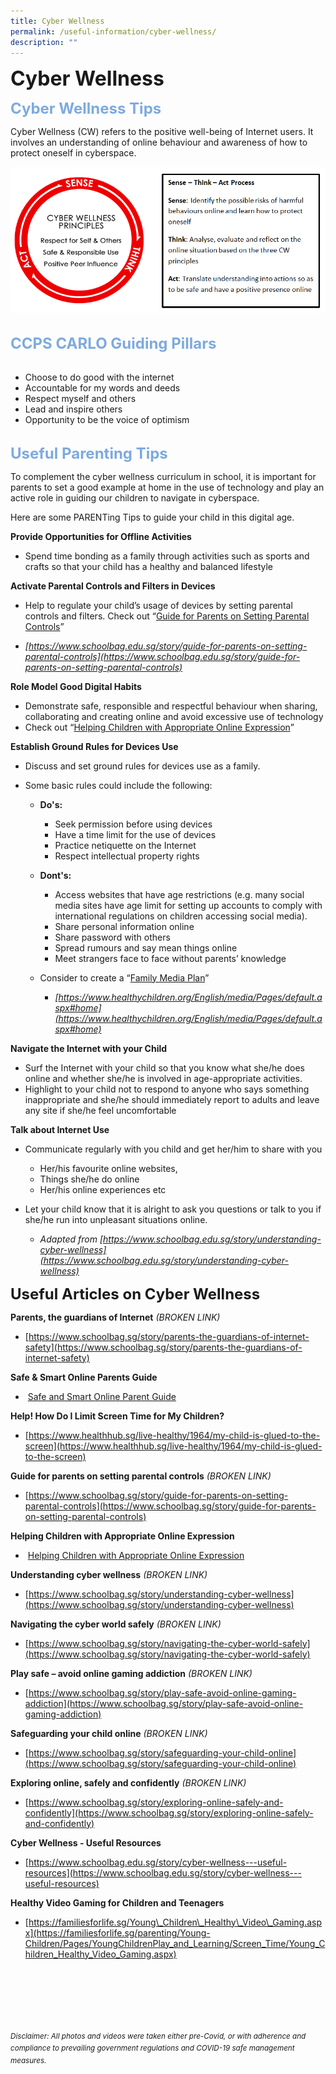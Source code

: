 ```yaml
---
title: Cyber Wellness
permalink: /useful-information/cyber-wellness/
description: ""
---
```

<b><font size="6">Cyber Wellness</font></b>

<b><font size=5 color="#7daadf">Cyber Wellness Tips</font></b>

Cyber Wellness (CW) refers to the positive well-being of Internet users. It involves an understanding of online behaviour and awareness of how to protect oneself in cyberspace.

<center>
	
![](/images/Useful%20Information/Cyber%20Wellness%201.png)

</center>

<br>
<b><font size=5 color="#7daadf">CCPS CARLO Guiding Pillars</font></b>
<br><br>

*   Choose to do good with the internet
*   Accountable for my words and deeds
*   Respect myself and others
*   Lead and inspire others
*   Opportunity to be the voice of optimism

<br>
<b><font size=5 color="#7daadf">Useful Parenting Tips</font></b>

To complement the cyber wellness curriculum in school, it is important for parents to set a good example at home in the use of technology and play an active role in guiding our children to navigate in cyberspace.  
  
Here are some PARENTing Tips to guide your child in this digital age.  
  
<b>Provide Opportunities for Offline Activities</b>

*   Spend time bonding as a family through activities such as sports and crafts so that your child has a healthy and balanced lifestyle

<b>Activate Parental Controls and Filters in Devices</b>

*   Help to regulate your child’s usage of devices by setting parental controls and filters. Check out “[Guide for Parents on Setting Parental Controls](https://www.schoolbag.edu.sg/story/guide-for-parents-on-setting-parental-controls)”

*   _[https://www.schoolbag.edu.sg/story/guide-for-parents-on-setting-parental-controls](https://www.schoolbag.edu.sg/story/guide-for-parents-on-setting-parental-controls)_

  
  

**Role Model Good Digital Habits**

*   Demonstrate safe, responsible and respectful behaviour when sharing, collaborating and creating online and avoid excessive use of technology
*   Check out “[Helping Children with Appropriate Online Expression](/files/Useful%20Information%20-%20Helping%20Children%20with%20Appropriate%20Online%20Expression.pdf)”

  
  

**Establish Ground Rules for Devices Use**

 *   Discuss and set ground rules for devices use as a family.
 *   Some basic rules could include the following:

  

     *   **Do's:**

         *   Seek permission before using devices
         *   Have a time limit for the use of devices
         *   Practice netiquette on the Internet
         *   Respect intellectual property rights



      *   **Dont's:**
 
          *   Access websites that have age restrictions (e.g. many social media sites have age limit for setting up accounts to comply with international regulations on children accessing social media).
          *   Share personal information online
          *   Share password with others
          *   Spread rumours and say mean things online
          *   Meet strangers face to face without parents’ knowledge

  

     *   Consider to create a “[Family Media Plan](https://www.healthychildren.org/English/media/Pages/default.aspx#home)”
          *   _[https://www.healthychildren.org/English/media/Pages/default.aspx#home](https://www.healthychildren.org/English/media/Pages/default.aspx#home)_

  
  

**Navigate the Internet with your Child**

*   Surf the Internet with your child so that you know what she/he does online and whether she/he is involved in age-appropriate activities.
*   Highlight to your child not to respond to anyone who says something inappropriate and she/he should immediately report to adults and leave any site if she/he feel uncomfortable

  
  

**Talk about Internet Use**

*   Communicate regularly with you child and get her/him to share with you

     *   Her/his favourite online websites,
     *   Things she/he do online
     *   Her/his online experiences etc
 
   

*   Let your child know that it is alright to ask you questions or talk to you if she/he run into unpleasant situations online. 
    *   _Adapted from [https://www.schoolbag.edu.sg/story/understanding-cyber-wellness](https://www.schoolbag.edu.sg/story/understanding-cyber-wellness)_

  
  
  **<font size="5">Useful Articles on Cyber Wellness</font>**
	

**Parents, the guardians of Internet** *(BROKEN LINK)*

*   [https://www.schoolbag.sg/story/parents-the-guardians-of-internet-safety](https://www.schoolbag.sg/story/parents-the-guardians-of-internet-safety)

  

**Safe & Smart Online Parents Guide**

*    [Safe and Smart Online Parent Guide](/files/Useful%20Information%20-%20Safe%20and%20Smart%20Online%20Parent%20Guide.pdf)

  

**Help! How Do I Limit Screen Time for My Children?**

*   [https://www.healthhub.sg/live-healthy/1964/my-child-is-glued-to-the-screen](https://www.healthhub.sg/live-healthy/1964/my-child-is-glued-to-the-screen)

  

**Guide for parents on setting parental controls** *(BROKEN LINK)*

*   [https://www.schoolbag.sg/story/guide-for-parents-on-setting-parental-controls](https://www.schoolbag.sg/story/guide-for-parents-on-setting-parental-controls)

  

**Helping Children with Appropriate Online Expression**

*    [Helping Children with Appropriate Online Expression](/files/Useful%20Information%20-%20Helping%20Children%20with%20Appropriate%20Online%20Expression.pdf)

  

**Understanding cyber wellness** *(BROKEN LINK)*

*   [https://www.schoolbag.sg/story/understanding-cyber-wellness](https://www.schoolbag.sg/story/understanding-cyber-wellness)

  

**Navigating the cyber world safely** *(BROKEN LINK)*
 
*   [https://www.schoolbag.sg/story/navigating-the-cyber-world-safely](https://www.schoolbag.sg/story/navigating-the-cyber-world-safely)

  

**Play safe – avoid online gaming addiction** *(BROKEN LINK)*

*   [https://www.schoolbag.sg/story/play-safe-avoid-online-gaming-addiction](https://www.schoolbag.sg/story/play-safe-avoid-online-gaming-addiction)

  
**Safeguarding your child online** *(BROKEN LINK)*

*   [https://www.schoolbag.sg/story/safeguarding-your-child-online](https://www.schoolbag.sg/story/safeguarding-your-child-online)

  

**Exploring online, safely and confidently** *(BROKEN LINK)*

*   [https://www.schoolbag.sg/story/exploring-online-safely-and-confidently](https://www.schoolbag.sg/story/exploring-online-safely-and-confidently)

  

**Cyber Wellness - Useful Resources**

*   [https://www.schoolbag.edu.sg/story/cyber-wellness---useful-resources](https://www.schoolbag.edu.sg/story/cyber-wellness---useful-resources)

  
**Healthy Video Gaming for Children and Teenagers**

*   [https://familiesforlife.sg/Young\_Children\_Healthy\_Video\_Gaming.aspx](https://familiesforlife.sg/parenting/Young-Children/Pages/YoungChildrenPlay_and_Learning/Screen_Time/Young_Children_Healthy_Video_Gaming.aspx)



<br><br><br><br><br><br>
<sup>_Disclaimer: All photos and videos were taken either pre-Covid, or with adherence and compliance to prevailing government regulations and COVID-19 safe management measures._</sup>